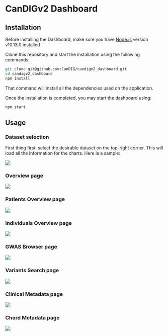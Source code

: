 # CanDIGv2 Dashboard

## Installation

Before installing the Dashboard, make sure you have [Node.js](https://nodejs.org/en/) version v10.13.0 installed

Clone this repository and start the installation using the following commands:
```bash
git clone git@github.com:CanDIG/candigv2_dashboard.git
cd candigv2_dashboard
npm install
```
That command will install all the dependencies used on the application.

Once the installation is completed, you may start the dashboard using:
```bash
npm start
```

## Usage

### Dataset selection

First thing first, select the desirable dataset on the top-right corner. This will load all the information for the charts. Here is a sample:

![](https://raw.githubusercontent.com/CanDIG/candigv2_dashboard/felipe_add_readme/docs/datasets_dropdown.png)

### Overview page

![](https://raw.githubusercontent.com/CanDIG/candigv2_dashboard/felipe_add_readme/docs/overview_page.png)


### Patients Overview page

![](https://raw.githubusercontent.com/CanDIG/candigv2_dashboard/felipe_add_readme/docs/patients_overview.png)

### Individuals Overview page

![](https://raw.githubusercontent.com/CanDIG/candigv2_dashboard/felipe_add_readme/docs/individuals_overview.png)


### GWAS Browser page

![](https://raw.githubusercontent.com/CanDIG/candigv2_dashboard/felipe_add_readme/docs/gwas_browser.png)


### Variants Search page

![](https://raw.githubusercontent.com/CanDIG/candigv2_dashboard/felipe_add_readme/docs/variants_search.png)

### Clinical Metadata page

![](https://raw.githubusercontent.com/CanDIG/candigv2_dashboard/felipe_add_readme/docs/clinical_metadata.png)


### Chord Metadata page

![](https://raw.githubusercontent.com/CanDIG/candigv2_dashboard/felipe_add_readme/docs/chord_metadata.png)

